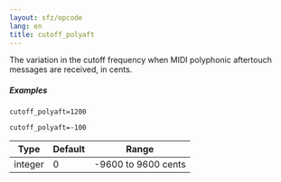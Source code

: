 ```yaml
---
layout: sfz/opcode
lang: en
title: cutoff_polyaft
---
```

The variation in the cutoff frequency when
MIDI polyphonic aftertouch messages are received, in cents.

##### Examples

```
cutoff_polyaft=1200

cutoff_polyaft=-100
```

| Type    | Default | Range               |
| ---     | ---     | ---                 |
| integer | 0       | -9600 to 9600 cents |


